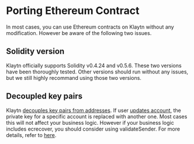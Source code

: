 # Porting Ethereum Contract

In most cases, you can use Ethereum contracts on Klaytn without any modification.
However be aware of the following two issues. 

## Solidity version

Klaytn officially supports Solidity v0.4.24 and v0.5.6. These two versions have been thoroughly tested. 
Other versions should run without any issues, but we still highly recommand using those two versions.  

## Decoupled key pairs

Klaytn [decouples key pairs from addresses](../klaytn/design/accounts#decoupling-key-pairs-from-addresses). If user [updates account](../klaytn/design/transactions/basic.md#txtypeaccountupdate), the private key for a specific account is replaced with another one. Most cases this will not affect your business logic. However if your business logic includes ecrecover, you should consider using validateSender. For more details, refer to [here](./precompiled-contracts.md).
